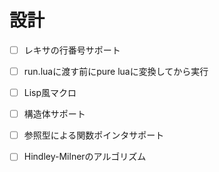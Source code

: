 # 設計

- [ ] レキサの行番号サポート
- [ ] run.luaに渡す前にpure luaに変換してから実行
- [ ] Lisp風マクロ
- [ ] 構造体サポート
- [ ] 参照型による関数ポインタサポート
- [ ] Hindley-Milnerのアルゴリズム

